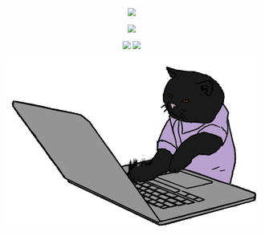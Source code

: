<p align="center">
    <img src="https://capsule-render.vercel.app/api?type=waving&height=300&color=gradient&text=HI%20Welcome&desc=I%20am%20Quenan&descAlignY=69&descSize=25">
</p>

<p align="center">
        <img src="https://readme-typing-svg.demolab.com?font=Fira+Code&pause=1000&color=F9AEAC&center=true&vCenter=true&width=800&lines=Welcome+to+my+GitHub+profile+page!;%E6%AC%A2%E8%BF%8E%E6%9D%A5%E5%88%B0%E6%88%91+GitHub+%E4%B8%BB%E9%A1%B5%EF%BC%81">
</p>

<p align="center">
<!--     <img width="400" src="https://github-readme-stats.vercel.app/api?username=qnquenan&locale=cn&line_height=33&show_icons=true&hide_border=true&theme=transparent&show=reviews,discussions_started&hide_title=true&hide=contribs&count_private=true&include_all_commits=true"/> -->
    <img width="400" src="https://github-readme-stats.vercel.app/api?username=qnquenan&locale=cn&line_height=33&show_icons=true&hide_border=true&theme=transparent&hide=prs,contribs&rank_icon=default"/>
    <img width="400" src="https://github-readme-streak-stats.herokuapp.com/?user=qnquenan&theme=transparent&hide_border=true&locale=zh"/>
</p>

<p align="center">
    <img src="https://raw.githubusercontent.com/heartyang520/HeartYang.github.io/main/share/hacker_a.gif">
</p>
